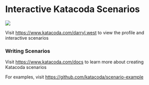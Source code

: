 # Interactive Katacoda Scenarios

[![](http://shields.katacoda.com/katacoda/darryl.west/count.svg)](https://www.katacoda.com/darryl.west "Get your profile on Katacoda.com")

Visit https://www.katacoda.com/darryl.west to view the profile and interactive scenarios

### Writing Scenarios
Visit https://www.katacoda.com/docs to learn more about creating Katacoda scenarios

For examples, visit https://github.com/katacoda/scenario-example
